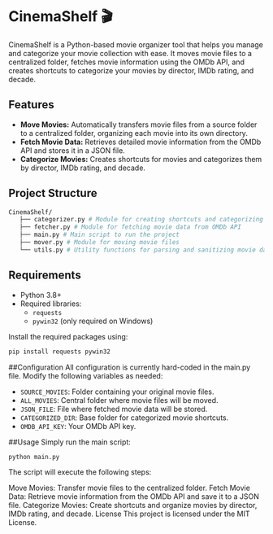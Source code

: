# CinemaShelf 🎬

CinemaShelf is a Python-based movie organizer tool that helps you manage and categorize your movie collection with ease. It moves movie files to a centralized folder, fetches movie information using the OMDb API, and creates shortcuts to categorize your movies by director, IMDb rating, and decade.

## Features

- **Move Movies:** Automatically transfers movie files from a source folder to a centralized folder, organizing each movie into its own directory.
- **Fetch Movie Data:** Retrieves detailed movie information from the OMDb API and stores it in a JSON file.
- **Categorize Movies:** Creates shortcuts for movies and categorizes them by director, IMDb rating, and decade.

## Project Structure
```bash
CinemaShelf/
   ├── categorizer.py # Module for creating shortcuts and categorizing movies
   ├── fetcher.py # Module for fetching movie data from OMDb API
   ├── main.py # Main script to run the project
   ├── mover.py # Module for moving movie files
   └── utils.py # Utility functions for parsing and sanitizing movie data
```

## Requirements

- Python 3.8+
- Required libraries:
  - `requests`
  - `pywin32` (only required on Windows)

Install the required packages using:

```bash
pip install requests pywin32
```
##Configuration
All configuration is currently hard-coded in the main.py file.
Modify the following variables as needed:

- `SOURCE_MOVIES`: Folder containing your original movie files.
- `ALL_MOVIES`: Central folder where movie files will be moved.
- `JSON_FILE`: File where fetched movie data will be stored.
- `CATEGORIZED_DIR`: Base folder for categorized movie shortcuts.
- `OMDB_API_KEY`: Your OMDb API key.

##Usage
Simply run the main script:
```bash
python main.py
```
The script will execute the following steps:

Move Movies: Transfer movie files to the centralized folder.
Fetch Movie Data: Retrieve movie information from the OMDb API and save it to a JSON file.
Categorize Movies: Create shortcuts and organize movies by director, IMDb rating, and decade.
License
This project is licensed under the MIT License.

